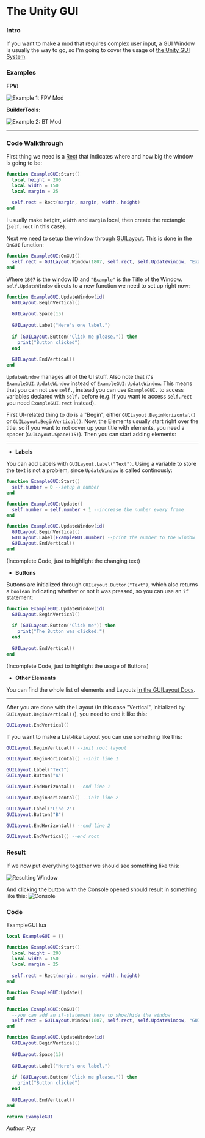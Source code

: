 # The Unity GUI
### Intro
If you want to make a mod that requires complex user input, a GUI Window is usually the way to go, so I'm going to cover the usage of [the Unity GUI System](https://docs.unity3d.com/ScriptReference/GUI.html).

### Examples
**FPV:**

![Example 1: FPV Mod](https://i.imgur.com/yvJzhpF.png)

**BuilderTools:**

![Example 2: BT Mod](https://i.imgur.com/N6MTNi0.png)

***

### Code Walkthrough

First thing we need is a [Rect](https://docs.unity3d.com/ScriptReference/Rect.html) that indicates where and how big the window is going to be:
```lua
function ExampleGUI:Start()
  local height = 200
  local width = 150
  local margin = 25
  
  self.rect = Rect(margin, margin, width, height)
end
```
I usually make ``height``, ``width`` and ``margin`` local, then create the rectangle (``self.rect`` in this case).

Next we need to setup the window through [GUILayout](https://docs.unity3d.com/ScriptReference/GUILayout.html). This is done in the ``OnGUI`` function:
```lua
function ExampleGUI:OnGUI()
  self.rect = GUILayout.Window(1807, self.rect, self.UpdateWindow, "Example")
end
```
Where ``1807`` is the window ID and ``"Example"`` is the Title of the Window. ``self.UpdateWindow`` directs to a new function we need to set up right now:
```lua
function ExampleGUI.UpdateWindow(id)
  GUILayout.BeginVertical()
  
  GUILayout.Space(15)
  
  GUILayout.Label("Here's one label.")
  
  if (GUILayout.Button("Click me please.")) then
    print("Button clicked")
  end
  
  GUILayout.EndVertical()
end
```
``UpdateWindow`` manages all of the UI stuff. Also note that it's ``ExampleGUI.UpdateWindow`` instead of ``ExampleGUI:UpdateWindow``. This means that you can not use ``self.``, instead you can use ``ExampleGUI.`` to access variables declared with ``self.`` before (e.g. If you want to access ``self.rect`` you need ``ExampleGUI.rect`` instead).

First UI-related thing to do is a "Begin", either ``GUILayout.BeginHorizontal()`` or ``GUILayout.BeginVertical()``. Now, the Elements usually start right over the title, so if you want to not cover up your title with elements, you need a spacer (``GUILayout.Space(15)``). Then you can start adding elements:

***

* **Labels**

You can add Labels with ``GUILayout.Label("Text")``. Using a variable to store the text is not a problem, since ``UpdateWindow`` is called continously:
```lua
function ExampleGUI:Start()
  self.number = 0 --setup a number
end

function ExampleGUI:Update()
  self.number = self.number + 1 --increase the number every frame
end

function ExampleGUI.UpdateWindow(id)
  GUILayout.BeginVertical()
  GUILayout.Label(ExampleGUI.number) --print the number to the window
  GUILayout.EndVertical()
end
```
(Incomplete Code, just to highlight the changing text)

* **Buttons**

Buttons are initialized through ``GUILayout.Button("Text")``, which also returns a ``boolean`` indicating whether or not it was pressed, so you can use an ``if`` statement:

```lua
function ExampleGUI.UpdateWindow(id)
  GUILayout.BeginVertical()
  
  if (GUILayout.Button("Click me")) then
    print("The Button was clicked.")
  end
  
  GUILayout.EndVertical()
end
```
(Incomplete Code, just to highlight the usage of Buttons)

* **Other Elements**

You can find the whole list of elements and Layouts [in the GUILayout Docs](https://docs.unity3d.com/ScriptReference/GUILayout.html).

***

After you are done with the Layout (In this case "Vertical", initialized by ``GUILayout.BeginVertical()``), you need to end it like this:
```lua
GUILayout.EndVertical()
```

If you want to make a List-like Layout you can use something like this:
```lua
GUILayout.BeginVertical() --init root layout

GUILayout.BeginHorizontal() --init line 1

GUILayout.Label("Text")
GUILayout.Button("A")

GUILayout.EndHorizontal() --end line 1

GUILayout.BeginHorizontal() --init line 2

GUILayout.Label("Line 2")
GUILayout.Button("B")

GUILayout.EndHorizontal() --end line 2

GUILayout.EndVertical() --end root
```

### Result
If we now put everything together we should see something like this:

![Resulting Window](https://i.imgur.com/CsC6ctR.png)

And clicking the button with the Console opened should result in something like this:
![Console](https://i.imgur.com/iuruOxP.jpg)

### Code
ExampleGUI.lua

```lua
local ExampleGUI = {}

function ExampleGUI:Start()
  local height = 200
  local width = 150
  local margin = 25
  
  self.rect = Rect(margin, margin, width, height)
end

function ExampleGUI:Update()
end

function ExampleGUI:OnGUI()
  --you can add an if-statement here to show/hide the window
  self.rect = GUILayout.Window(1807, self.rect, self.UpdateWindow, "GUI Example")
end

function ExampleGUI.UpdateWindow(id)
  GUILayout.BeginVertical()
  
  GUILayout.Space(15)
  
  GUILayout.Label("Here's one label.")
  
  if (GUILayout.Button("Click me please.")) then
    print("Button clicked")
  end
  
  GUILayout.EndVertical()
end

return ExampleGUI
```

_Author: Ryz_
